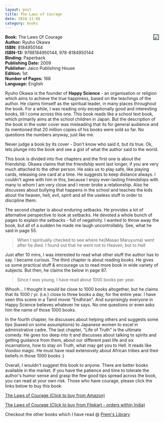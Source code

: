 ```yaml
---
layout: post
title: The Laws of Courage
date: 2010-11-08
category: books
---
```


<img style="clear: right; float: right; margin-bottom: 1em; margin-left: 1em;" 
src="{{site.url}}/img/the-laws-of-courage-ryuho-okawa.jpg" border="1"/>   

**Book:** The Laws Of Courage  
**Author:** Ryuho Okawa  
**ISBN:** 8184950144  
**ISBN-13:** 9788184950144, 978-8184950144  
**Binding:** Paperback  
**Publishing Date:** 2009  
**Publisher:** Jaico Publishing House  
**Edition:** 1st  
**Number of Pages:** 168  
**Language:** English  
  
Ryuho Okawa is the founder of **Happy Science** - an organisation or religion which aims to achieve the true happiness, based on the teachings of the author. He claims himself as the spiritual leader, in many places throughout the book. For a while, I was reading only exceptionally good and interesting books, till I come across this one. This book reads like a school text book, which primarily aims at the school children in Japan. But the description of the book in the outer cover was misleading that its for general audience and its mentioned that 20 million copies of his books were sold so far. No questions the numbers anyway, just like me.  
  
Never judge a book by its cover - Don't know who said it, but its true. Ok, lets plunge into the book and see a gist of what the author said to the world.  
  
This book is divided into five chapters and the first one is about the friendship. Okawa claims that the friendship wont last longer, if you are very much attached to the other person. He asks us to play safe, like playing cards, releasing one card at a time. He suggests to keep distance always. I couldn't agree with him in this, because I enjoy ever-lasting friendships with many to whom I am very close and I never broke a relationship. Also he discusses about bullying that happens in the school and teaches the kids about the heaven, hell, evil, spirit and all the useless stuff in order to discipline them.  
  
The second chapter is about enduring setbacks. He provides a lot of alternative perspective to look at setbacks. He devoted a whole bunch of pages to explain the setbacks - full of negativity. I wanted to throw away the book, but all of a sudden he made me laugh uncontrollably. See, what he said in page 55.  
  
> When I spiritually checked to see where he(Masao Maruyuma) went after he died. I found out that he went not to Heaven, but to Hell  
  
Just after 10 mins, I was interested to read what other stuff the author has to say. I became curious. The third chapter is about reading books. He gives us some practical stuff & encourage us to read more book in wide variety of subjects. But then, he claims the below in page 87.  
  
> Since I was young, I have read about 1000 books per year.  

Whooh... I thought it would be close to 1000 books altogether, but he claims that its 1000 / yr. (i.e.) close to three books a day, for the entire year. I have seen this scene in a Tamil movie "Endhiran". And surprisingly everyone in Happy Science believes whatever he says. No one questions or even asks him the name of those 1000 books.  
  
In the fourth chapter, he discusses about helping others and suggests some tips (based on some assumptions) to Japanese women to excel in administrative cadre. The last chapter, "Life of Truth" is the ultimate comedy. He goes too deep into it and discusses about talking to spirits and getting guidance from them, about our different past life and six incarnations, how to stay on Truth, what may get you to Hell. It reads like Voodoo magic. He must have read extensively about African tribes and their beliefs in those 1000 books :)  
  
Overall, I wouldn't suggest this book to anyone. There are better books available in the market. If you have the patience and time to tolerate the author's humor sense and grasp the few good tips spread across the book, you can read at your own risk. Those who have courage, please click the links below to buy this book.  
  
[The Laws of Courage (Click to buy from Amazon)](http://www.amazon.com/Laws-Courage-Ryuho-Okawa/dp/4876883815?ie=UTF8&amp;tag=booiverea-20&amp;link_code=btl&amp;camp=213689&amp;creative=392969)  
  
[The Laws of Courage (Click to buy from Flipkart - orders within India)](http://www.flipkart.com/laws-courage-ryuho-okawa-book-8184950144?affid=INPremkblo)  

Checkout the other books which I have read @ [Prem's Library]({{site.url}}/books/)  


